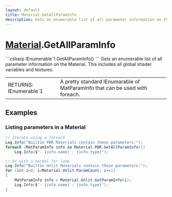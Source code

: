 ```yaml
---
layout: default
title: Material.GetAllParamInfo
description: Gets an enumerable list of all parameter information on the Material. This includes all global shader variables and textures.
---
```

# [Material]({{site.url}}/Pages/StereoKit/Material.html).GetAllParamInfo

<div class='signature' markdown='1'>
```csharp
IEnumerable`1 GetAllParamInfo()
```
Gets an enumerable list of all parameter information on
the Material. This includes all global shader variables and
textures.
</div>

|  |  |
|--|--|
|RETURNS: IEnumerable`1|A pretty standard IEnumarable of MatParamInfo that can be used with foreach.|





## Examples

### Listing parameters in a Material
```csharp
// Iterate using a foreach
Log.Info("Builtin PBR Materials contain these parameters:");
foreach (MatParamInfo info in Material.PBR.GetAllParamInfo())
	Log.Info($"- {info.name} : {info.type}");

// Or with a normal for loop
Log.Info("Builtin Unlit Materials contain these parameters:");
for (int i=0; i<Material.Unlit.ParamCount; i+=1)
{
	MatParamInfo info = Material.Unlit.GetParamInfo(i);
	Log.Info($"- {info.name} : {info.type}");
}
```


